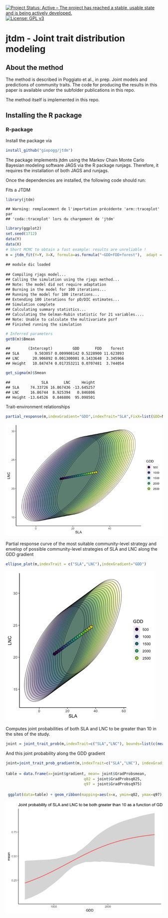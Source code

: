 
<!-- README.md is generated from README.Rmd. Please edit that file -->

[![Project Status: Active – The project has reached a stable, usable
state and is being actively
developed.](http://www.repostatus.org/badges/latest/active.svg)](http://www.repostatus.org/#active)
[![License: GPL
v3](https://img.shields.io/badge/License-GPL%20v3-blue.svg)](https://www.gnu.org/licenses/gpl-3.0)

# jtdm - Joint trait distribution modeling

## About the method

The method is described in Poggiato et al., in prep. Joint models and
predictions of community traits. The code for producing the results in
this paper is available under the subfolder publications in this repo.

The method itself is implemented in this repo.

## Installing the R package

### R-package

Install the package via

``` r
install_github("giopogg/jtdm")
```

The package implements jtdm using the Markov Chain Monte Carlo Bayesian
modeling software JAGS via the R package runjags. Therefore, it requires
the installation of both JAGS and runjags.

Once the dependencies are installed, the following code should run:

Fits a JTDM

``` r
library(jtdm)
```

    ## Warning: remplacement de l'importation précédente 'arm::traceplot' par
    ## 'coda::traceplot' lors du chargement de 'jtdm'

``` r
library(ggplot2)
set.seed(1712)
data(Y)
data(X)
# Short MCMC to obtain a fast example: results are unreliable !
m = jtdm_fit(Y=Y, X=X, formula=as.formula("~GDD+FDD+forest"),  adapt = 10, burnin = 100, sample = 100)
```

    ## module dic loaded

    ## Compiling rjags model...
    ## Calling the simulation using the rjags method...
    ## Note: the model did not require adaptation
    ## Burning in the model for 100 iterations...
    ## Running the model for 100 iterations...
    ## Extending 100 iterations for pD/DIC estimates...
    ## Simulation complete
    ## Calculating summary statistics...
    ## Calculating the Gelman-Rubin statistic for 21 variables....
    ## Note: Unable to calculate the multivariate psrf
    ## Finished running the simulation

``` r
# Inferred parameters
getB(m)$Bmean
```

    ##        (Intercept)         GDD       FDD    forest
    ## SLA       9.503057 0.009908142 0.5228900 11.623893
    ## LNC      20.906892 0.001300001 0.1433648  3.345966
    ## Height   10.847474 0.017353211 0.0707481  3.744054

``` r
get_sigma(m)$Smean
```

    ##              SLA       LNC     Height
    ## SLA     74.33726 16.867436 -13.645257
    ## LNC     16.86744  8.925394   0.846806
    ## Height -13.64526  0.846806  95.098501

Trait-environment relationships

``` r
partial_response(m,indexGradient="GDD",indexTrait="SLA",FixX=list(GDD=NULL,FDD=NULL,forest=1))$p
```

![](README_files/figure-gfm/unnamed-chunk-3-1.png)<!-- -->

Partial response curve of the most suitable community-level strategy and
envelop of possible community-level strategies of SLA and LNC along the
GDD gradient

``` r
ellipse_plot(m,indexTrait = c("SLA","LNC"),indexGradient="GDD")
```

![](README_files/figure-gfm/unnamed-chunk-4-1.png)<!-- -->

Computes joint probabilities of both SLA and LNC to be greater than 10
in the sites of the study.

``` r
joint = joint_trait_prob(m,indexTrait=c("SLA","LNC"), bounds=list(c(mean(Y[,"SLA"]),Inf),c(mean(Y[,"SLA"]),Inf)))
```

And this joint probability along the GDD gradient

``` r
joint=joint_trait_prob_gradient(m,indexTrait=c("SLA","LNC"), indexGradient="GDD", bounds=list(c(mean(Y[,"SLA"]),Inf),c(mean(Y[,"SLA"]),Inf)))

table = data.frame(x=joint$gradient, mean= joint$GradProbsmean,
                                   q02 = joint$GradProbsq025,
                                   q97 = joint$GradProbsq975)

 ggplot(data=table) + geom_ribbon(mapping=aes(x=x, ymin=q02, ymax=q97),position = position_dodge(0.3), size=1,alpha=0.2) + geom_line(mapping=aes(x=x, y=mean), size=1, position=position_dodge(width=0.3),col="#F8766D") + xlab("GDD")  + theme_classic() +              ggtitle("Joint probability of SLA and LNC to be both greater than 10 as a function of GDD")
```

![](README_files/figure-gfm/unnamed-chunk-6-1.png)<!-- -->
